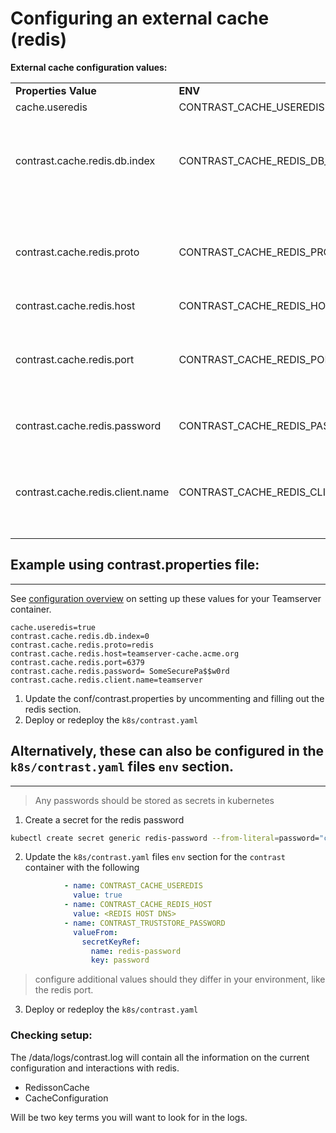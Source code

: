 # Configuring an external cache (redis)

**External cache configuration values:**

|     |     |     |     |
| --- | --- | --- | --- |
| **Properties Value** | **ENV** | **Value** | **Notes** |
| cache.useredis | CONTRAST\_CACHE\_USEREDIS | true/false | boolean |
| contrast.cache.redis.db.index | CONTRAST\_CACHE\_REDIS\_DB\_INDEX | 0   | default value does not need to be defined. |
| contrast.cache.redis.proto | CONTRAST\_CACHE\_REDIS_PROTO | redis | default value does not need to be defined. |
| contrast.cache.redis.host | CONTRAST\_CACHE\_REDIS_HOST | redis host |     |
| contrast.cache.redis.port | CONTRAST\_CACHE\_REDIS_PORT | 6379 | default value does not need to be defined |
| contrast.cache.redis.password | CONTRAST\_CACHE\_REDIS_PASSWORD | redis access password |     |
| contrast.cache.redis.client.name | CONTRAST\_CACHE\_REDIS\_CLIENT\_NAME | teamserver | default value does not need to be defined. |

## Example using contrast.properties file:
---
See [configuration overview](docs/configuration-overview.md) on setting up these values for your Teamserver container.

```properties
cache.useredis=true
contrast.cache.redis.db.index=0
contrast.cache.redis.proto=redis
contrast.cache.redis.host=teamserver-cache.acme.org
contrast.cache.redis.port=6379
contrast.cache.redis.password= SomeSecurePa$$w0rd
contrast.cache.redis.client.name=teamserver
```

1.  Update the conf/contrast.properties by uncommenting and filling out the redis section.
2.  Deploy or redeploy the `k8s/contrast.yaml`

## Alternatively, these can also be configured in the `k8s/contrast.yaml` files `env` section.
---

> Any passwords should be stored as secrets in kubernetes
1. Create a secret for the redis password
```bash
​kubectl create secret generic redis-password --from-literal=password="changeme"
```

2. Update the `k8s/contrast.yaml` files `env` section for the `contrast` container with the following
```yaml
            - name: CONTRAST_CACHE_USEREDIS
              value: true
            - name: CONTRAST_CACHE_REDIS_HOST
              value: <REDIS HOST DNS>
            - name: CONTRAST_TRUSTSTORE_PASSWORD
              valueFrom:
                secretKeyRef:
                  name: redis-password
                  key: password
```
> configure additional values should they differ in your environment, like the redis port. 

3. Deploy or redeploy the `k8s/contrast.yaml`

### Checking setup:

The /data/logs/contrast.log will contain all the information on the current configuration and interactions with redis.

- RedissonCache
- CacheConfiguration

Will be two key terms you will want to look for in the logs.